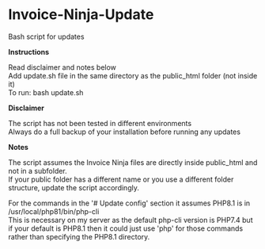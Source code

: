 # Invoice-Ninja-Update
Bash script for updates

<b>Instructions</b>  

Read disclaimer and notes below  
Add update.sh file in the same directory as the public_html folder (not inside it)  
To run: bash update.sh  

<b>Disclaimer</b>  

The script has not been tested in different environments  
Always do a full backup of your installation before running any updates

 
<b>Notes</b>  

The script assumes the Invoice Ninja files are directly inside public_html and not in a subfolder.  
If your public folder has a different name or you use a different folder structure, update the script accordingly.  
  
  
For the commands in the '# Update config' section it assumes PHP8.1 is in /usr/local/php81/bin/php-cli  
This is necessary on my server as the default php-cli version is PHP7.4 but if your default is PHP8.1 then it could just use 'php' for those commands rather than specifying the PHP8.1 directory.

